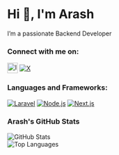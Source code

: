 # Hi 👋, I'm Arash  

I’m a passionate Backend Developer  

### Connect with me on:  
[<img src="https://upload.wikimedia.org/wikipedia/commons/5/58/Instagram-Icon.png" alt="Instagram" width="24" height="24" style="vertical-align:middle">](https://instagram.com/arash_arsites)  [<img src="https://img.shields.io/badge/X-000000?logo=x&logoColor=white" alt="X" style="vertical-align:middle">](https://x.com/Arash_Aryans)  

### Languages and Frameworks:  
[<img src="https://img.shields.io/badge/Laravel-FF2D20?logo=laravel&logoColor=white" alt="Laravel" style="vertical-align:middle">](https://laravel.com) [<img src="https://img.shields.io/badge/Node.js-339933?logo=node.js&logoColor=white" alt="Node.js" style="vertical-align:middle">](https://nodejs.org) [<img src="https://img.shields.io/badge/Next.js-000000?logo=next.js&logoColor=white" alt="Next.js" style="vertical-align:middle">](https://nextjs.org)  

### Arash's GitHub Stats  
![GitHub Stats](https://github-readme-stats.vercel.app/api?username=yourusername&show_icons=true&theme=dark)  
![Top Languages](https://github-readme-stats.vercel.app/api/top-langs/?username=yourusername&layout=compact&theme=dark)  
